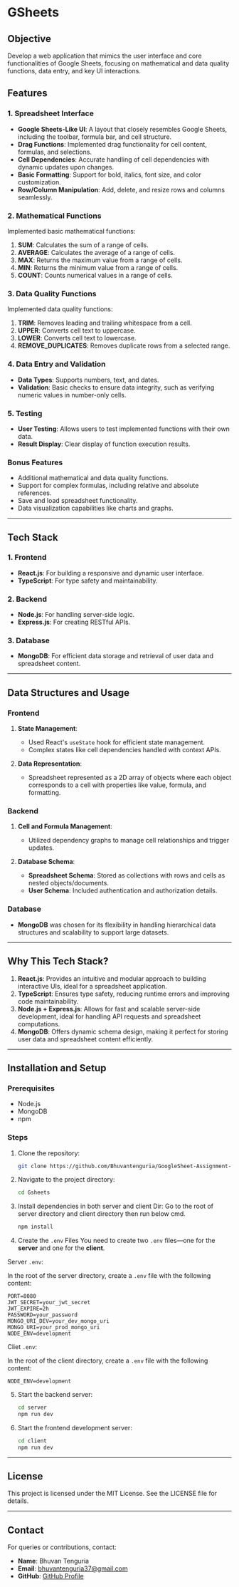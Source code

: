 # GSheets

## Objective
Develop a web application that mimics the user interface and core functionalities of Google Sheets, focusing on mathematical and data quality functions, data entry, and key UI interactions.


## Features

### 1. Spreadsheet Interface
- **Google Sheets-Like UI**: A layout that closely resembles Google Sheets, including the toolbar, formula bar, and cell structure.
- **Drag Functions**: Implemented drag functionality for cell content, formulas, and selections.
- **Cell Dependencies**: Accurate handling of cell dependencies with dynamic updates upon changes.
- **Basic Formatting**: Support for bold, italics, font size, and color customization.
- **Row/Column Manipulation**: Add, delete, and resize rows and columns seamlessly.

### 2. Mathematical Functions
Implemented basic mathematical functions:
1. **SUM**: Calculates the sum of a range of cells.
2. **AVERAGE**: Calculates the average of a range of cells.
3. **MAX**: Returns the maximum value from a range of cells.
4. **MIN**: Returns the minimum value from a range of cells.
5. **COUNT**: Counts numerical values in a range of cells.

### 3. Data Quality Functions
Implemented data quality functions:
1. **TRIM**: Removes leading and trailing whitespace from a cell.
2. **UPPER**: Converts cell text to uppercase.
3. **LOWER**: Converts cell text to lowercase.
4. **REMOVE_DUPLICATES**: Removes duplicate rows from a selected range.


### 4. Data Entry and Validation
- **Data Types**: Supports numbers, text, and dates.
- **Validation**: Basic checks to ensure data integrity, such as verifying numeric values in number-only cells.

### 5. Testing
- **User Testing**: Allows users to test implemented functions with their own data.
- **Result Display**: Clear display of function execution results.

### Bonus Features
- Additional mathematical and data quality functions.
- Support for complex formulas, including relative and absolute references.
- Save and load spreadsheet functionality.
- Data visualization capabilities like charts and graphs.

---

## Tech Stack

### 1. **Frontend**
- **React.js**: For building a responsive and dynamic user interface.
- **TypeScript**: For type safety and maintainability.

### 2. **Backend**
- **Node.js**: For handling server-side logic.
- **Express.js**: For creating RESTful APIs.

### 3. **Database**
- **MongoDB**: For efficient data storage and retrieval of user data and spreadsheet content.

---

## Data Structures and Usage

### **Frontend**
1. **State Management**: 
   - Used React's `useState` hook for efficient state management.
   - Complex states like cell dependencies handled with context APIs.

2. **Data Representation**:
   - Spreadsheet represented as a 2D array of objects where each object corresponds to a cell with properties like value, formula, and formatting.

### **Backend**
1. **Cell and Formula Management**:
   - Utilized dependency graphs to manage cell relationships and trigger updates.

2. **Database Schema**:
   - **Spreadsheet Schema**: Stored as collections with rows and cells as nested objects/documents.
   - **User Schema**: Included authentication and authorization details.

### **Database**
- **MongoDB** was chosen for its flexibility in handling hierarchical data structures and scalability to support large datasets.

---

## Why This Tech Stack?
1. **React.js**: Provides an intuitive and modular approach to building interactive UIs, ideal for a spreadsheet application.
2. **TypeScript**: Ensures type safety, reducing runtime errors and improving code maintainability.
3. **Node.js + Express.js**: Allows for fast and scalable server-side development, ideal for handling API requests and spreadsheet computations.
4. **MongoDB**: Offers dynamic schema design, making it perfect for storing user data and spreadsheet content efficiently.

---

## Installation and Setup

### Prerequisites
- Node.js
- MongoDB
- npm

### Steps
1. Clone the repository:
   ```bash
   git clone https://github.com/Bhuvantenguria/GoogleSheet-Assignment-.git
   ```

2. Navigate to the project directory:
   ```bash
   cd Gsheets
   ```

3. Install dependencies in both server and client Dir:
   Go to the root of server directory and client directory then run below cmd.
   ```bash
   npm install
   ```
5. Create the `.env` Files
You need to create two `.env` files—one for the **server** and one for the **client**.

Server `.env`:

In the root of the server directory, create a `.env` file with the following content:

```env
PORT=8080
JWT_SECRET=your_jwt_secret
JWT_EXPIRE=2h
PASSWORD=your_password
MONGO_URI_DEV=your_dev_mongo_uri
MONGO_URI=your_prod_mongo_uri
NODE_ENV=development
```
Cliet `.env`:

In the root of the client directory, create a `.env` file with the following content:

```env
NODE_ENV=development
```

5. Start the backend server:
   ```bash
   cd server
   npm run dev
   ```


6. Start the frontend development server:
   ```bash
   cd client
   npm run dev
   ```

---


## License
This project is licensed under the MIT License. See the LICENSE file for details.

---

## Contact
For queries or contributions, contact:
- **Name**: Bhuvan Tenguria
- **Email**: [bhuvantenguria37@gmail.com](mailto:bhuvantenguria37@gmail.com)
- **GitHub**: [GitHub Profile](https://github.com/Bhuvantenguria)
